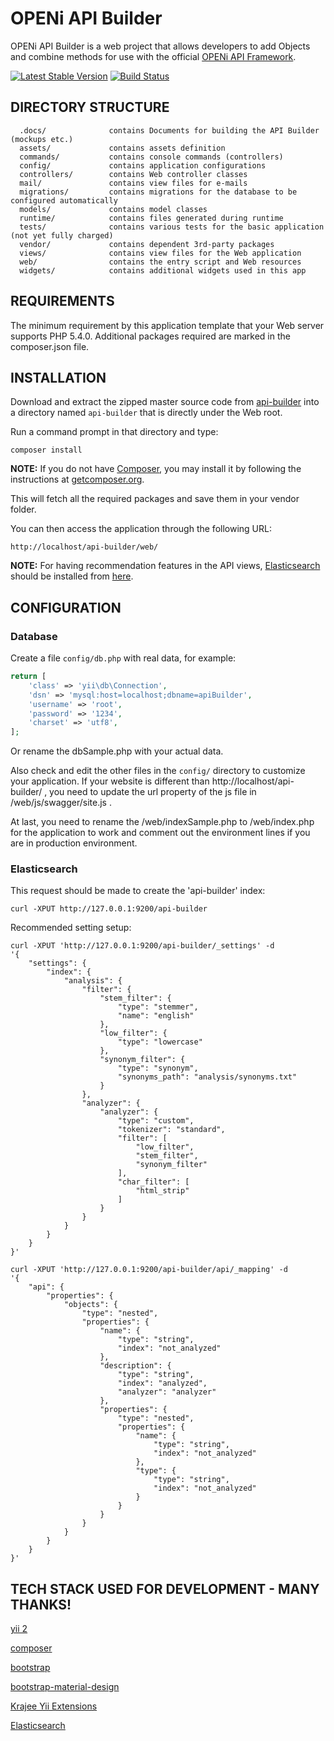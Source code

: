 OPENi API Builder
================================

OPENi API Builder is a web project that allows developers to add Objects
and combine methods for use with the official [OPENi API Framework](https://github.com/OPENi-ict/api-framework).

[![Latest Stable Version](https://poser.pugx.org/openi-ict/api-builder/v/stable.png)](https://packagist.org/packages/openi-ict/api-builder)
[![Build Status](https://travis-ci.org/OPENi-ict/api-builder.svg?branch=master)](https://travis-ci.org/OPENi-ict/api-builder)


DIRECTORY STRUCTURE
-------------------

      .docs/              contains Documents for building the API Builder (mockups etc.)
      assets/             contains assets definition
      commands/           contains console commands (controllers)
      config/             contains application configurations
      controllers/        contains Web controller classes
      mail/               contains view files for e-mails
      migrations/         contains migrations for the database to be configured automatically
      models/             contains model classes
      runtime/            contains files generated during runtime
      tests/              contains various tests for the basic application (not yet fully charged)
      vendor/             contains dependent 3rd-party packages
      views/              contains view files for the Web application
      web/                contains the entry script and Web resources
      widgets/            contains additional widgets used in this app



REQUIREMENTS
------------

The minimum requirement by this application template that your Web server supports PHP 5.4.0.
Additional packages required are marked in the composer.json file.


INSTALLATION
------------

Download and extract the zipped master source code from [api-builder](https://github.com/OPENi-ict/api-builder/archive/master.zip)
into a directory named `api-builder` that is directly under the Web root.

Run a command prompt in that directory and type:
~~~
composer install
~~~

**NOTE:** If you do not have [Composer](http://getcomposer.org/), you may install
it by following the instructions at [getcomposer.org](http://getcomposer.org/doc/00-intro.md#installation-nix).

This will fetch all the required packages and save them in your vendor folder.

You can then access the application through the following URL:

~~~
http://localhost/api-builder/web/
~~~

**NOTE:** For having recommendation features in the API views, [Elasticsearch](https://www.elastic.co/products/elasticsearch) should be installed from [here](https://www.elastic.co/products/elasticsearch). 


CONFIGURATION
-------------

### Database

Create a file `config/db.php` with real data, for example:

```php
return [
    'class' => 'yii\db\Connection',
    'dsn' => 'mysql:host=localhost;dbname=apiBuilder',
    'username' => 'root',
    'password' => '1234',
    'charset' => 'utf8',
];
```

Or rename the dbSample.php with your actual data.

Also check and edit the other files in the `config/` directory to customize your application.
If your website is different than http://localhost/api-builder/ , you need to update the url property of the js file in /web/js/swagger/site.js .

At last, you need to rename the /web/indexSample.php to /web/index.php for the application to work and comment out the environment lines if you are in production environment.

### Elasticsearch

This request should be made to create the 'api-builder' index:

```
curl -XPUT http://127.0.0.1:9200/api-builder
```

Recommended setting setup:

```
curl -XPUT 'http://127.0.0.1:9200/api-builder/_settings' -d 
'{
    "settings": {
        "index": {
            "analysis": {
                "filter": {
                    "stem_filter": {
                        "type": "stemmer",
                        "name": "english"
                    },
                    "low_filter": {
                        "type": "lowercase"
                    },
                    "synonym_filter": {
                        "type": "synonym",
                        "synonyms_path": "analysis/synonyms.txt"
                    }
                },
                "analyzer": {
                    "analyzer": {
                        "type": "custom",
                        "tokenizer": "standard",
                        "filter": [
                            "low_filter",
                            "stem_filter",
                            "synonym_filter"
                        ],
                        "char_filter": [
                            "html_strip"
                        ]
                    }
                }
            }
        }
    }
}'
```

```
curl -XPUT 'http://127.0.0.1:9200/api-builder/api/_mapping' -d 
'{
    "api": {
        "properties": {
            "objects": {
                "type": "nested",
                "properties": {
                    "name": {
                        "type": "string",
                        "index": "not_analyzed"
                    },
                    "description": {
                        "type": "string",
                        "index": "analyzed",
                        "analyzer": "analyzer"
                    },
                    "properties": {
                        "type": "nested",
                        "properties": {
                            "name": {
                                "type": "string",
                                "index": "not_analyzed"
                            },
                            "type": {
                                "type": "string",
                                "index": "not_analyzed"
                            }
                        }
                    }
                }
            }
        }
    }
}'
```


TECH STACK USED FOR DEVELOPMENT - MANY THANKS!
---------------------------------------------

[yii 2](http://www.yiiframework.com)

[composer](https://getcomposer.org/)

[bootstrap](http://getbootstrap.com/)

[bootstrap-material-design](https://github.com/FezVrasta/bootstrap-material-design/)

[Krajee Yii Extensions](http://demos.krajee.com/)

[Elasticsearch](https://www.elastic.co/products/elasticsearch)